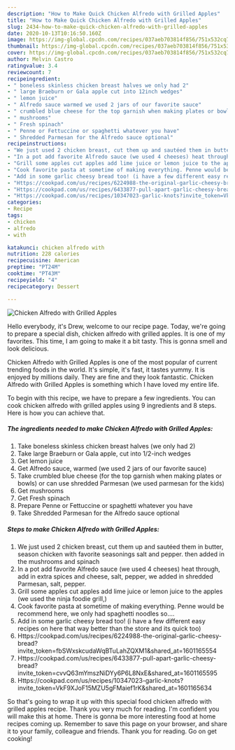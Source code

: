 ```yaml
---
description: "How to Make Quick Chicken Alfredo with Grilled Apples"
title: "How to Make Quick Chicken Alfredo with Grilled Apples"
slug: 2434-how-to-make-quick-chicken-alfredo-with-grilled-apples
date: 2020-10-13T10:16:50.160Z
image: https://img-global.cpcdn.com/recipes/037aeb703814f856/751x532cq70/chicken-alfredo-with-grilled-apples-recipe-main-photo.jpg
thumbnail: https://img-global.cpcdn.com/recipes/037aeb703814f856/751x532cq70/chicken-alfredo-with-grilled-apples-recipe-main-photo.jpg
cover: https://img-global.cpcdn.com/recipes/037aeb703814f856/751x532cq70/chicken-alfredo-with-grilled-apples-recipe-main-photo.jpg
author: Melvin Castro
ratingvalue: 3.4
reviewcount: 7
recipeingredient:
- " boneless skinless chicken breast halves we only had 2"
- " large Braeburn or Gala apple cut into 12inch wedges"
- " lemon juice"
- " Alfredo sauce warmed we used 2 jars of our favorite sauce"
- " crumbled blue cheese for the top garnish when making plates or bowls or can use shredded Parmesan we used parmesan for the kids"
- " mushrooms"
- " Fresh spinach"
- " Penne or Fettuccine or spaghetti whatever you have"
- " Shredded Parmesan for the Alfredo sauce optional"
recipeinstructions:
- "We just used 2 chicken breast, cut them up and sautéed them in butter, season chicken with favorite seasonings salt and pepper. then added in the mushrooms and spinach"
- "In a pot add favorite Alfredo sauce (we used 4 cheeses) heat through, add in extra spices and cheese, salt, pepper, we added in shredded Parmesan, salt, pepper."
- "Grill some apples cut apples add lime juice or lemon juice to the apples (we used the ninja foodie grill,)"
- "Cook favorite pasta at sometime of making everything. Penne would be recommend here, we only had spaghetti noodles so...."
- "Add in some garlic cheesy bread too! (i have a few different easy recipes on here that way better than the store and its quick too)"
- "Https://cookpad.com/us/recipes/6224988-the-original-garlic-cheesy-bread?invite_token=fbSWxskcudaWqBTuLahZQXM1&amp;shared_at=1601165554"
- "Https://cookpad.com/us/recipes/6433877-pull-apart-garlic-cheesy-bread?invite_token=cvvQ63mYmszNiDYy6P6L8NxE&amp;shared_at=1601165595"
- "Https://cookpad.com/us/recipes/10347023-garlic-knots?invite_token=VkF9XJoF15MZU5gFMaief1rK&amp;shared_at=1601165634"
categories:
- Recipe
tags:
- chicken
- alfredo
- with

katakunci: chicken alfredo with 
nutrition: 228 calories
recipecuisine: American
preptime: "PT24M"
cooktime: "PT43M"
recipeyield: "4"
recipecategory: Dessert

---
```



![Chicken Alfredo with Grilled Apples](https://img-global.cpcdn.com/recipes/037aeb703814f856/751x532cq70/chicken-alfredo-with-grilled-apples-recipe-main-photo.jpg)

Hello everybody, it's Drew, welcome to our recipe page. Today, we're going to prepare a special dish, chicken alfredo with grilled apples. It is one of my favorites. This time, I am going to make it a bit tasty. This is gonna smell and look delicious.

Chicken Alfredo with Grilled Apples is one of the most popular of current trending foods in the world. It's simple, it's fast, it tastes yummy. It is enjoyed by millions daily. They are fine and they look fantastic. Chicken Alfredo with Grilled Apples is something which I have loved my entire life.




To begin with this recipe, we have to prepare a few ingredients. You can cook chicken alfredo with grilled apples using 9 ingredients and 8 steps. Here is how you can achieve that.

<!--inarticleads1-->

##### The ingredients needed to make Chicken Alfredo with Grilled Apples:

1. Take  boneless skinless chicken breast halves (we only had 2)
1. Take  large Braeburn or Gala apple, cut into 1/2-inch wedges
1. Get  lemon juice
1. Get  Alfredo sauce, warmed (we used 2 jars of our favorite sauce)
1. Take  crumbled blue cheese (for the top garnish when making plates or bowls) or can use shredded Parmesan (we used parmesan for the kids)
1. Get  mushrooms
1. Get  Fresh spinach
1. Prepare  Penne or Fettuccine or spaghetti whatever you have
1. Take  Shredded Parmesan for the Alfredo sauce optional




<!--inarticleads2-->

##### Steps to make Chicken Alfredo with Grilled Apples:

1. We just used 2 chicken breast, cut them up and sautéed them in butter, season chicken with favorite seasonings salt and pepper. then added in the mushrooms and spinach
1. In a pot add favorite Alfredo sauce (we used 4 cheeses) heat through, add in extra spices and cheese, salt, pepper, we added in shredded Parmesan, salt, pepper.
1. Grill some apples cut apples add lime juice or lemon juice to the apples (we used the ninja foodie grill,)
1. Cook favorite pasta at sometime of making everything. Penne would be recommend here, we only had spaghetti noodles so....
1. Add in some garlic cheesy bread too! (i have a few different easy recipes on here that way better than the store and its quick too)
1. Https://cookpad.com/us/recipes/6224988-the-original-garlic-cheesy-bread?invite_token=fbSWxskcudaWqBTuLahZQXM1&amp;shared_at=1601165554
1. Https://cookpad.com/us/recipes/6433877-pull-apart-garlic-cheesy-bread?invite_token=cvvQ63mYmszNiDYy6P6L8NxE&amp;shared_at=1601165595
1. Https://cookpad.com/us/recipes/10347023-garlic-knots?invite_token=VkF9XJoF15MZU5gFMaief1rK&amp;shared_at=1601165634




So that's going to wrap it up with this special food chicken alfredo with grilled apples recipe. Thank you very much for reading. I'm confident you will make this at home. There is gonna be more interesting food at home recipes coming up. Remember to save this page on your browser, and share it to your family, colleague and friends. Thank you for reading. Go on get cooking!
